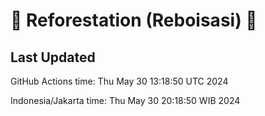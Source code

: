 
# 🌳 Reforestation (Reboisasi) 🌲

## Last Updated

GitHub Actions time: Thu May 30 13:18:50 UTC 2024

Indonesia/Jakarta time: Thu May 30 20:18:50 WIB 2024
